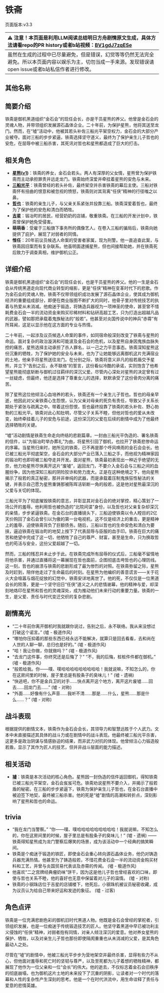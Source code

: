 # 铁斋
页面版本:v3.3
 

| :warning: 注意！本页面是利用LLM阅读总结明日方舟剧情原文生成，具体方法请看repo的PR history或者b站视频：[BV1gdJ7zqESe](https://www.bilibili.com/video/BV1gdJ7zqESe/)         |
|:----------------------------|
| 虽然在生成的过程中已尽量避免，但是错误，幻觉等等仍然无法完全避免。所以本页面内容以娱乐为主，切勿当成一手来源。发现错误请open issue或者b站私信作者进行修改。|



## 其他名称

## 简要介绍
铁斋是御机黑道组织“金石会”的现任会长，亦是干员星熊的养父。他曾是金石会的灵魂人物，并带领组织发展源石晶体企业。二十年前，为保护星熊，他将其送至龙门。然而，在“墟”活动中，他被其若头补佐三船光平架空权力，金石会的大部分产业被夺。面对三船的步步紧逼，铁斋选择坚守道义，最终为了保护亲生儿子哲也的安危，在屈辱中被三船杀害，其死讯对哲也和星熊都造成了巨大的打击。
## 相关角色
-   **[星熊](char_136_hsguma.md)([v1](../chars/char_136_hsguma.md))**：铁斋的养女，金石会若头。两人有深厚的父女情，星熊曾为保护铁斋而主动承担罪责并远走龙门。铁斋始终深爱并牵挂着星熊的安危与未来。
-   **[三船光平](extended_char_san_chuan_guang_ping.md)**：铁斋曾经的若头补佐，最终架空并杀害铁斋的幕后主使。三船对铁斋怀有扭曲的恨意和被忽视的愤怒，铁斋则对其背离“任侠”精神的行径嗤之以鼻。
-   **[哲也](extended_char_zhe_ye.md)**：铁斋的亲生儿子，与父亲关系紧张并投靠三船。铁斋深爱着哲也，最终为了保护他的安危和清白而牺牲。
-   **[吉星](char_4203_kichi.md)**：锻冶町的居民，经营奶奶的店铺，敬重铁斋。在三船的开发计划中，铁斋曾保护她免受侵害。
-   **萌萌香**：受雇于三船旗下事务所的偶像艺人。在卷入三船的骗局后，铁斋向她提供了庇护，展现了对弱者的同情。
-   **惟任**：20年前议员候选人命案的受害者家属，现为刑警。他一直追查此案，与铁斋因旧案而有复杂联系。他虽明面逮捕星熊，但也间接帮助她，并在铁斋死后致力于调查真相，维护御机公正。
## 详细介绍
铁斋是御机黑道组织“金石会”的现任会长，也是干员星熊的养父。他的一生是金石会从传统黑道走向现代商业转型的缩影，更是“任侠”精神在变革时代下的悲歌。作为金石会的灵魂人物，铁斋不仅带领组织成功发展了源石晶体企业，使其成为御机经济的重要组成部分，即便在商业版图不断扩大的同时，他骨子里对传统技艺的执着与热爱从未消减。他痴迷于锻造，将铸造兵器视为一项神圣的使命，甚至曾不惜耗费金石会一半的流动资金来购买珍稀材料和钻研高超工艺，只为打造出超越凡品的武器，譬如那把承载着鬼族秘法的“般若”。他甚至对炎国传说中的神兵“赤霄”有所耳闻，这足以显示他在这方面的专业与热情。

二十年前，一起涉及议员候选人命案的事件，如同宿命般深刻改变了铁斋与星熊的命运。面对复杂的政治漩涡和可能波及金石会的危机，以及星熊自身因鬼族血脉失控的痛苦，星熊选择主动承担了杀人罪名，以一己之力平息事态。铁斋深知星熊这份沉重的牺牲，为了保护她的安全与未来，也为了让她能够远离御机这片充满宿业的土地，他亲手将星熊送往龙门。在分别之际，铁斋将意义非凡的般若盾交予星熊，并立下“告别之后，永不联络”的誓言，这份看似冷酷的承诺，实则饱含了他希望星熊能彻底斩断与御机过往羁绊的深沉父爱。尽管内心深处对星熊的决定曾有过一丝疑虑，但最终，他还是选择了尊重女儿的选择，默默承受了这份骨肉分离的痛苦。

除了星熊这位他倾注心血培养的若头，铁斋还有一个亲生儿子哲也。哲也的母亲早逝，他因此对父亲铁斋心生怨恨，认为父亲对母亲的死负有责任，导致父子关系长期处于紧张与疏离之中。带着这份怨恨，哲也最终投靠了铁斋的若头补佐、野心勃勃的三船光平。铁斋对此心知肚明，尽管父子关系不睦，但他对哲也的爱从未改变，始终牵挂着儿子的安危与前途，这份深沉的父爱在后续的剧情中成为了他最终选择牺牲的关键。

“墟”活动剧情是铁斋生命走向终结的悲剧篇章。一封由三船光平伪造的、署名铁斋的信件，以“为锻冶町举办葬礼”为由，将星熊引回了御机，也拉开了铁斋悲惨命运的序幕。当星熊归来时，她所见的铁斋，已不再是那个呼风唤雨的金石会会长。他已被三船光平彻底架空，金石会的大部分产业已落入三船之手，而他视为精神家园的锻冶町也即将被三船夺走并开发。面对星熊，铁斋最初表现出一种近乎绝望的无奈，他力劝星熊尽快离开这片“废墟”，返回龙门，不要介入金石会与三船之间的血腥纷争，因为他深知三船的阴险狡诈和势力庞大。正是在这种绝境之下，他向星熊揭示了般若的真正秘密，那并非单纯的武器，而是承载着压制鬼族狂性秘法的关键，并表示自己愿为星熊重铸那被陈晖洁斩断一角的般若，这是他对星熊最深沉的父爱与关切的体现。

三船光平为了彻底摧毁铁斋的意志，并彰显其对金石会的绝对掌控，精心策划了一场公开的羞辱。他利用哲也被伪造的“北院间谍”身份，以及哲也对父亲复杂却深沉的亲情，步步紧逼铁斋。在金石台的直播镜头下，三船迫使铁斋以令人瞠目的2亿天价购回了金石会曾引以为傲的第一台电视机，这不仅是经济上的重击，更是精神上的羞辱，迫使铁斋背负了巨额债务。随后，三船以哲也的生命安危和清白为要挟，逼迫铁斋在锻冶町的地契上按下了代表屈辱与臣服的血手印。铁斋在巨大的痛苦和绝望中完成了这一切，他牺牲了自己的尊严、财富，甚至是生命，只为换取哲也的苟活与安全，这份父爱超越了一切。

然而，三船的残忍并未止步于此。在铁斋完成所有屈辱的仪式后，三船毫不留情地将他杀害，并通过直播将这一幕展现在哲也面前，企图彻底击垮哲也的心理防线。这一刻，哲也的崩溃与铁斋的悲剧形成了最为惨烈的对照。在铁斋弥留之际，星熊及时赶到，陪伴他走过了生命最后的时刻。在星熊为他编织的善意谎言——关于花火大会喧嚣与烟花绽放的幻觉中，铁斋安详地离世了。他的死，不仅仅是一位黑道会长的陨落，更是一个坚守旧日“任侠”道义之人的悲情谢幕，他的精神与爱，却深刻地烙印在星熊和哲也的灵魂深处，成为推动他们未来行动的重要力量。铁斋的一生，是父爱、责任与时代变迁交织的复杂悲剧。
## 剧情高光
*   “二十年前你离开御机时我就跟你说过，告别之后，永不联络。我从来没想过打破这个诺言。” (墟 - 极道作风)
*   “哪怕你压抑着的那些东西已经永远不能解决，就算只是回去看看，去和尚在人世的人聊一聊，总归也是好的。” (墟 - 极道作风)
*   “哈！我让你做，你就做吗？” (墟 - 极道作风)
*   “去龙门这件事，你终究还是后悔了？” “不，我的后悔，桩桩件件都在御机。” (墟 - 极道作风)
*   “般若给我。你——噗、噗哈哈哈哈哈哈哈哈哈！我就说嘛，不知怎么的，你在这房间里的时候，屋子里总是有股条子的臭味儿！” (墟 - 遗祸)
*   “快逃吧，你不是金兵卫的对手......快点离开这个地方，离开这片废墟......回去......回龙门去......” (墟 - 对称)
*   “外面......好像有什么声音......我听不清......那是......什么，星熊......那是什么......？” (墟 - 对称)
## 战斗表现
根据提供的剧情文本，铁斋作为金石会会长，其领导力和智慧远胜于个人武力。文本中未直接描述其具体的战斗力或在剧情中的战斗表现。他最终被三船光平杀害，这更多是政治阴谋与情感胁迫的结果，而非武力对抗的体现。他曾倾注心力锻造般若盾，显示了其作为匠人的技艺，但并非战斗层面的能力描述。
## 相关活动
-   **[墟](../stories/act44side.md)**：铁斋是本次活动的核心角色。星熊因一封伪造的信件返回御机，得知铁斋已被三船光平架空，金石会岌岌可危。铁斋劝说星熊不要介入，并揭示了般若盾的秘密。在三船的步步紧逼下，铁斋为保护亲生儿子哲也，在金石台直播中被迫签下地契，最终被三船杀害。他的死是“墟”剧情的高潮和转折点，深刻影响了星熊和哲也的命运。
## trivia
*   “我在龙门当警察。” “你——噗、噗哈哈哈哈哈哈哈哈哈！我就说嘛，不知怎么的，你在这房间里的时候，屋子里总是有股条子的臭味儿！” (墟 - 遗祸) —— 铁斋得知星熊成为龙门警察后爆笑的场景，成为该活动中一个经典的搞笑瞬间。
*   铁斋是个痴迷于锻造的铁匠，即使金石会重心转向源石晶体业务，他仍对铸造兵器充满热情。他甚至为了铸造般若，不惜花费金石会一半的流动资金购买材料和工艺，并曾与炎国贸易代表谈及赤霄的传闻。 (墟 - 极道作风)
*   他喜欢“二之宫牌经典瘤奶味”饼干，因为这是他儿子哲也曾经喜欢的口味，即使与哲也关系不睦，他的喜好也无意中保留着对儿子的温情。 (墟 - 对称)
*   铁斋的小钢珠店位于吉星的店铺楼下，他死后，小钢珠机被议员秘密收藏，成为议员认为给自己带来好运和发迹的象征。 (墟 - 过客)
## 角色点评
铁斋是一位充满悲剧色彩的御机旧时代黑道人物。他既是金石会曾经的掌舵者，引领组织发展，也是一位痴迷于传统锻造技艺的匠人。他坚守着黑道中早已被功利主义侵蚀的“任侠”精神，对弱者抱有同情，对亲人倾注深沉的爱意。他对养女星熊的保护、牺牲，以及对亲生儿子哲也那份即使隔阂重重也从未消减的父爱，是其角色最动人之处。

尽管在“墟”的剧情中，他被三船光平步步为营地架空并最终杀害，显得有些力不从心，但他面对羞辱和死亡时的坚韧与尊严，以及至死都为儿子着想的牺牲精神，都展现了他作为一位父亲和一位“会长”的伟大。他的逝去，不仅标志着金石会旧秩序的彻底崩塌，也为御机这片土地的未来投下了沉重的阴影，让读者对一个时代的落幕和人性的复杂性产生深刻的思考。他是一个在时代洪流中，用生命诠释了责任与爱意的悲情英雄。